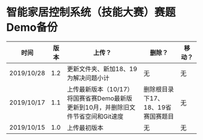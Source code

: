 # 智能家居控制系统（技能大赛）赛题Demo备份

| 时间 | 版本 | 上传？ | 删除？ | 移动？ |
| ---- | ---- | ------ | ------ | ------ |
|2019/10/28|1.2|更新文件夹、新加18、19为解决问题小计|无|无
|2019/10/17|1.1|上传最新版本（10/17）将国赛省赛Demo最新版更新到10月，并删除旧文件节省空间和Git速度|删除根目录下17、18、19省赛国赛题目|无|
|2019/10/15|1.0|上传最初版本|无|无|

